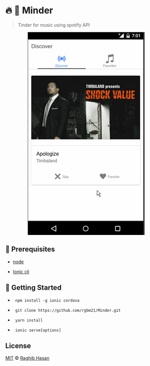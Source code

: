 # 🔥 🎵 Minder
> Tinder for music using spotify API

<p align="center">
  <img src="./minder.gif"/>
</p>


## 🔧 Prerequisites

* [node](https://nodejs.org/en/)

* [Ionic cli](https://ionicframework.com/docs/cli/)

## 🚀 Getting Started
* ` npm install -g ionic cordova`

* ` git clone https://github.com/rgbm21/Minder.git`

* ` yarn install`

* ` ionic serve[options]`

## License
[MIT](./license) © [Raghib Hasan](http://raghibm.com/)
